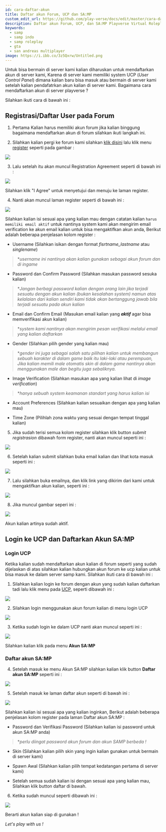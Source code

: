 ```yaml
---
id: cara-daftar-akun
title: Daftar akun Forum, UCP dan SA:MP
custom_edit_url: https://github.com/play-verse/docs/edit/master/cara-daftar-akun.md
description: Daftar akun Forum, UCP, dan SA:MP Playverse Virtual Roleplay Indonesia
keywords:
  - samp
  - samp indo
  - samp roleplay
  - gta
  - san andreas multiplayer
image: https://i.ibb.co/3z5Qxrw/Untitled.png
---
```


  
Untuk bisa bermain di server kami kalian diharuskan untuk mendaftarkan akun di server kami, Karena di server kami memiliki system UCP (*User Control Panel*) dimana kalian baru bisa masuk atau bermain di server kami setelah kalian pendafatrkan akun kalian di server kami. Bagaimana cara mendaftarkan akun di server playverse ? 

Silahkan ikuti cara di bawah ini :

## Registrasi/Daftar User pada Forum

1. Pertama Kalian harus memiliki akun forum jika kalian binggung bagaimana mendaftarkan akun di forum silahkan ikuti langkah ini.

2. Silahkan kalian pergi ke forum kami silahkan [klik disini](https://forum.playverse.org/) lalu klik menu [register](https://forum.playverse.org/member.php?action=register) seperti pada gambar :

![  ](https://i.ibb.co/VMkHy7y/Untitled.png)

3. Lalu setelah itu akan muncul Registration Agreement seperti di bawah ini :

![  ](https://i.ibb.co/Mn3wSnd/Untitled.png)

Silahkan klik "I Agree" untuk menyetujui dan menuju ke laman register.

4. Nanti akan muncul laman register seperti di bawah ini :

![  ](https://i.ibb.co/xf0GtbC/Untitled.png)

Silahkan kalian isi sesuai apa yang kalian mau dengan catatan kalian `harus memiliki email aktif` untuk nantinya system kami akan mengirim email verification ke akun email kalian untuk bisa mengaktifkan akun anda, Berikut adalah beberapa penjelasan kolom register :

  

- Username (Silahkan isikan dengan format *fisrtname_lastname* atau *singlename*)

>**username ini nantinya akan kalian gunakan sebagai akun forum dan di ingame*
- Password dan Confirm Password (Silahkan masukan password sesuka kalian)

> **Jangan berbagi password kalian dengan orang lain jika terjadi sesuatu dengan akun kalian (bukan kesalahan system) namun atas kelalaian dari kalian sendiri kami tidak akan bertanggung jawab bila terjadi sesuatu pada akun kalian*

- Email dan Confirm Email (Masukan email kalian yang ***aktif*** agar bisa memverifikasi akun kalian)

> **system kami nantinya akan mengirim pesan verifikasi melalui email yang kalian daftarkan*

 - Gender (Silahkan pilih gender yang kalian mau)

> **gender ini juga sebagai salah satu pilihan kalian untuk membangun sebuah karakter di dalam game baik itu laki-laki atau perempuan, Jika kalian memili male otomatis skin di dalam game nantinya akan menggunakan male dan begitu juga sebaliknya.*

- Image Verification (Silahkan masukan apa yang kalian lihat di *image verification*)

> **hanya sebuah system keamanan standart yang harus kalian isi*

- Account Preferences (Silahkan kalian sesuaikan dengan apa yang kalian mau)

- Time Zone (Pilihlah zona waktu yang sesuai dengan tempat tinggal kalian)



5. Jika sudah terisi semua kolom register silahkan klik button *submit registrasion* dibawah form register, nanti akan muncul seperti ini :

![  ](https://i.ibb.co/HFb5G38/Untitled.png)

6. Setelah kalian submit silahkan buka email kalian dan lihat kota masuk seperti ini :

![  ](https://i.ibb.co/LrWnFnB/Untitled.png)

7. Lalu silahkan buka emailnya, dan klik link yang dikirim dari kami untuk mengaktifkan akun kalian, seperti ini :

![  ](https://i.ibb.co/L972xXG/Untitled.png)

8. Jika muncul gambar seperi ini :

![  ](https://i.ibb.co/MDQGrvC/Untitled.png)

Akun kalian artinya sudah aktif.

  

## Login ke UCP dan Daftarkan Akun SA:MP  
  
### Login UCP
Ketika kalian sudah mendaftarkan akun kalian di forum seperti yang sudah dijelaskan di atas silahkan kalian hubungkan akun forum ke ucp kalian untuk bisa masuk ke dalam server samp kami. Silahkan ikuti cara di bawah ini :

  

1. Silahkan kalian login ke forum dengan akun yang sudah kalian daftarkan tadi lalu klik menu pada [UCP](https://ucp.playverse.org/login/), seperti dibawah ini :

![  ](https://i.ibb.co/WxzX5TD/Untitled.png)

2. Silahkan login menggunakan akun forum kalian di menu login UCP

![  ](https://i.ibb.co/dgmw0Bm/Untitled.png)

3. Ketika sudah login ke dalam UCP nanti akan muncul seperti ini :

![  ](https://i.ibb.co/2dTzkbT/Untitled.png)

Silahkan kalian klik pada menu **Akun SA:MP**

### Daftar akun SA:MP

4. Setelah masuk ke menu Akun SA:MP silahkan kalian klik button **Daftar akun SA:MP** seperti ini :

![  ](https://i.ibb.co/ykfL3dg/Untitled.png)

5. Setelah masuk ke laman daftar akun seperti di bawah ini :

![  ](https://i.ibb.co/xJ4z0qr/Untitled.png)

Silahkan kalian isi sesuai apa yang kalian inginkan, Berikut adalah beberapa penjelasan kolom register pada laman Daftar akun SA:MP :

- Password dan Verifikasi Password (Silahkan kalian isi password untuk akun SA:MP anda)

> **perlu diingat password akun forum dan akun SAMP berbeda !*

- Skin (Silahkan kalian pilih skin yang ingin kalian gunakan untuk bermain di server kami)

- Spawn Awal (Silahkan kalian pilih tempat kedatangan pertama di server kami)

- Setelah semua sudah kalian isi dengan sesuai apa yang kalian mau, Silahkan klik button daftar di bawah.

  

6. Ketika sudah muncul seperti dibawah ini :

![  ](https://i.ibb.co/3z5Qxrw/Untitled.png)

Berarti akun kalian siap di gunakan !

  

*Let's play with us !*
